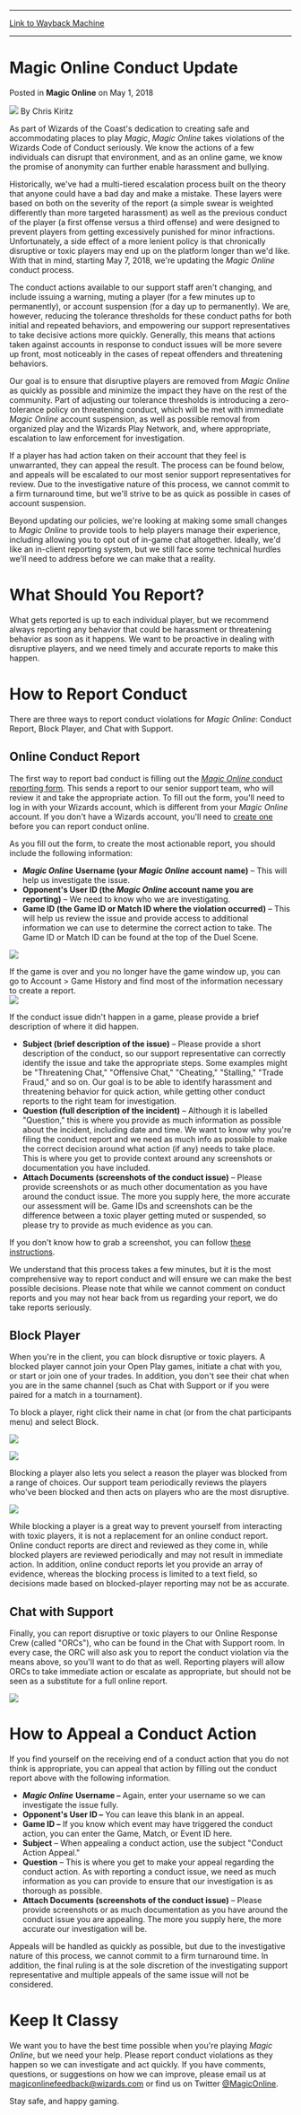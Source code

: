 
---
[Link to Wayback Machine](https://web.archive.org/web/20180506181631/https://magic.wizards.com/en/articles/archive/magic-online/magic-online-conduct-update-2018-05-01)

[_metadata_:author]:- "Chris Kiritz"
[_metadata_:description]:- "Magic Online has updated its Code of Conduct."
[_metadata_:generator]:- "Drupal 7 (http://drupal.org)"
[_metadata_:node]:- "1284771"
[_metadata_:publish_date]:- "2018-05-01"
[_metadata_:source]:- "div-main-content"
[_metadata_:title]:- "Magic Online Conduct Update"
[_metadata_:wayback_capture_timestamp]:- "2018-05-06 18:16:31"
[_metadata_:wayback_raw_url]:- "https://web.archive.org/web/20180506181631id_/https://magic.wizards.com/en/articles/archive/magic-online/magic-online-conduct-update-2018-05-01"
[_metadata_:wayback_url]:- "https://magic.wizards.com/en/articles/archive/magic-online/magic-online-conduct-update-2018-05-01"
---


Magic Online Conduct Update
===========================



 Posted in **Magic Online**
 on May 1, 2018 






![](https://media.magic.wizards.com/styles/auth_small/public/images/hero/wizardslogo_thumb.jpg)
By Chris Kiritz











As part of Wizards of the Coast's dedication to creating safe and accommodating places to play *Magic*, *Magic Online* takes violations of the Wizards Code of Conduct seriously. We know the actions of a few individuals can disrupt that environment, and as an online game, we know the promise of anonymity can further enable harassment and bullying.


Historically, we've had a multi-tiered escalation process built on the theory that anyone could have a bad day and make a mistake. These layers were based on both on the severity of the report (a simple swear is weighted differently than more targeted harassment) as well as the previous conduct of the player (a first offense versus a third offense) and were designed to prevent players from getting excessively punished for minor infractions. Unfortunately, a side effect of a more lenient policy is that chronically disruptive or toxic players may end up on the platform longer than we'd like. With that in mind, starting May 7, 2018, we're updating the *Magic Online* conduct process.


The conduct actions available to our support staff aren't changing, and include issuing a warning, muting a player (for a few minutes up to permanently), or account suspension (for a day up to permanently). We are, however, reducing the tolerance thresholds for these conduct paths for both initial and repeated behaviors, and empowering our support representatives to take decisive actions more quickly. Generally, this means that actions taken against accounts in response to conduct issues will be more severe up front, most noticeably in the cases of repeat offenders and threatening behaviors.


Our goal is to ensure that disruptive players are removed from *Magic Online* as quickly as possible and minimize the impact they have on the rest of the community. Part of adjusting our tolerance thresholds is introducing a zero-tolerance policy on threatening conduct, which will be met with immediate *Magic Online* account suspension, as well as possible removal from organized play and the Wizards Play Network, and, where appropriate, escalation to law enforcement for investigation.


If a player has had action taken on their account that they feel is unwarranted, they can appeal the result. The process can be found below, and appeals will be escalated to our most senior support representatives for review. Due to the investigative nature of this process, we cannot commit to a firm turnaround time, but we'll strive to be as quick as possible in cases of account suspension.


Beyond updating our policies, we're looking at making some small changes to *Magic Online* to provide tools to help players manage their experience, including allowing you to opt out of in-game chat altogether. Ideally, we'd like an in-client reporting system, but we still face some technical hurdles we'll need to address before we can make that a reality.


What Should You Report?
=======================


What gets reported is up to each individual player, but we recommend always reporting any behavior that could be harassment or threatening behavior as soon as it happens. We want to be proactive in dealing with disruptive players, and we need timely and accurate reports to make this happen.


How to Report Conduct
=====================


There are three ways to report conduct violations for *Magic Online*: Conduct Report, Block Player, and Chat with Support.


Online Conduct Report
---------------------


The first way to report bad conduct is filling out the [*Magic Online* conduct reporting form](https://wizards.custhelp.com/app/ask/p/529). This sends a report to our senior support team, who will review it and take the appropriate action. To fill out the form, you'll need to log in with your Wizards account, which is different from your *Magic Online* account. If you don't have a Wizards account, you'll need to [create one](https://accounts.wizards.com/) before you can report conduct online.


As you fill out the form, to create the most actionable report, you should include the following information:


* ***Magic Online*** **Username (your *Magic Online* account name)** – This will help us investigate the issue.
* **Opponent's User ID (the *Magic Online* account name you are reporting)** – We need to know who we are investigating.
* **Game ID (the Game ID or Match ID where the violation occurred)** – This will help us review the issue and provide access to additional information we can use to determine the correct action to take. The Game ID or Match ID can be found at the top of the Duel Scene.

![](https://media.wizards.com/2018/images/daily/MD20180501_GameID.jpg)  

If the game is over and you no longer have the game window up, you can go to Account > Game History and find most of the information necessary to create a report.  
![](https://media.wizards.com/2018/images/daily/MD20180501_Replay.jpg)


If the conduct issue didn't happen in a game, please provide a brief description of where it did happen.


* **Subject (brief description of the issue)** – Please provide a short description of the conduct, so our support representative can correctly identify the issue and take the appropriate steps. Some examples might be "Threatening Chat," "Offensive Chat," "Cheating," "Stalling," "Trade Fraud," and so on. Our goal is to be able to identify harassment and threatening behavior for quick action, while getting other conduct reports to the right team for investigation.
* **Question (full description of the incident)** – Although it is labelled "Question," this is where you provide as much information as possible about the incident, including date and time. We want to know why you're filing the conduct report and we need as much info as possible to make the correct decision around what action (if any) needs to take place. This is where you get to provide context around any screenshots or documentation you have included.
* **Attach Documents (screenshots of the conduct issue)** – Please provide screenshots or as much other documentation as you have around the conduct issue. The more you supply here, the more accurate our assessment will be. Game IDs and screenshots can be the difference between a toxic player getting muted or suspended, so please try to provide as much evidence as you can.

If you don't know how to grab a screenshot, you can follow [these instructions](https://wizards.custhelp.com/app/answers/detail/a_id/2223/kw/2223).


We understand that this process takes a few minutes, but it is the most comprehensive way to report conduct and will ensure we can make the best possible decisions. Please note that while we cannot comment on conduct reports and you may not hear back from us regarding your report, we do take reports seriously.


Block Player
------------


When you're in the client, you can block disruptive or toxic players. A blocked player cannot join your Open Play games, initiate a chat with you, or start or join one of your trades. In addition, you don't see their chat when you are in the same channel (such as Chat with Support or if you were paired for a match in a tournament).


To block a player, right click their name in chat (or from the chat participants menu) and select Block.


![](https://media.wizards.com/2018/images/daily/MD20180501_Block.jpg)


![](https://media.wizards.com/2018/images/daily/MD20180501_Block2.jpg)


Blocking a player also lets you select a reason the player was blocked from a range of choices. Our support team periodically reviews the players who've been blocked and then acts on players who are the most disruptive.


![](https://media.wizards.com/2018/images/daily/MD20180501_Block-Reason.jpg)


While blocking a player is a great way to prevent yourself from interacting with toxic players, it is not a replacement for an online conduct report. Online conduct reports are direct and reviewed as they come in, while blocked players are reviewed periodically and may not result in immediate action. In addition, online conduct reports let you provide an array of evidence, whereas the blocking process is limited to a text field, so decisions made based on blocked-player reporting may not be as accurate.


Chat with Support
-----------------


Finally, you can report disruptive or toxic players to our Online Response Crew (called "ORCs"), who can be found in the Chat with Support room. In every case, the ORC will also ask you to report the conduct violation via the means above, so you'll want to do that as well. Reporting players will allow ORCs to take immediate action or escalate as appropriate, but should not be seen as a substitute for a full online report.


![](https://media.wizards.com/2018/images/daily/MD20180501_Chat-Support.jpg)


How to Appeal a Conduct Action
==============================


If you find yourself on the receiving end of a conduct action that you do not think is appropriate, you can appeal that action by filling out the conduct report above with the following information.


* ***Magic Online*** **Username –** Again, enter your username so we can investigate the issue fully.
* **Opponent's User ID –** You can leave this blank in an appeal.
* **Game ID –** If you know which event may have triggered the conduct action, you can enter the Game, Match, or Event ID here.
* **Subject** – When appealing a conduct action, use the subject "Conduct Action Appeal."
* **Question** – This is where you get to make your appeal regarding the conduct action. As with reporting a conduct issue, we need as much information as you can provide to ensure that our investigation is as thorough as possible.
* **Attach Documents (screenshots of the conduct issue)** – Please provide screenshots or as much documentation as you have around the conduct issue you are appealing. The more you supply here, the more accurate our investigation will be.

Appeals will be handled as quickly as possible, but due to the investigative nature of this process, we cannot commit to a firm turnaround time. In addition, the final ruling is at the sole discretion of the investigating support representative and multiple appeals of the same issue will not be considered.


Keep It Classy
==============


We want you to have the best time possible when you're playing *Magic Online*, but we need your help. Please report conduct violations as they happen so we can investigate and act quickly. If you have comments, questions, or suggestions on how we can improve, please email us at [magiconlinefeedback@wizards.com](mailto:magiconlinefeedback@wizards.com) or find us on Twitter [@MagicOnline](https://twitter.com/MagicOnline).


Stay safe, and happy gaming.







